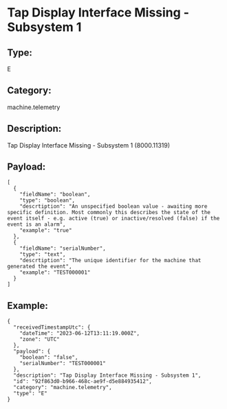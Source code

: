 # Tap Display Interface Missing - Subsystem 1

## Type:

E

## Category:

machine.telemetry

## Description: 

Tap Display Interface Missing - Subsystem 1 (8000.11319)

## Payload:

```
[
  {
    "fieldName": "boolean",
    "type": "boolean",
    "descrtiption": "An unspecified boolean value - awaiting more specific definition. Most commonly this describes the state of the event itself - e.g. active (true) or inactive/resolved (false) if the event is an alarm",
    "example": "true"
  },
  {
    "fieldName": "serialNumber",
    "type": "text",
    "descrtiption": "The unique identifier for the machine that generated the event",
    "example": "TEST000001"
  }
]
```

## Example:

```
{
  "receivedTimestampUtc": {
    "dateTime": "2023-06-12T13:11:19.000Z",
    "zone": "UTC"
  },
  "payload": {
    "boolean": "false",
    "serialNumber": "TEST000001"
  },
  "description": "Tap Display Interface Missing - Subsystem 1",
  "id": "92f863d0-b966-468c-ae9f-d5e884935412",
  "category": "machine.telemetry",
  "type": "E"
}
```
